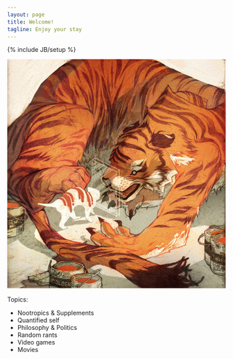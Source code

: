 ```yaml
---
layout: page
title: Welcome!
tagline: Enjoy your stay
---
```

{% include JB/setup %}

![mirror](https://raw.githubusercontent.com/clstrfcuk/clstrfcuk.github.io/master/images/Paper_Tiger.jpg "Mirror")

Topics:

* Nootropics & Supplements
* Quantified self
* Philosophy & Politics
* Random rants
* Video games
* Movies